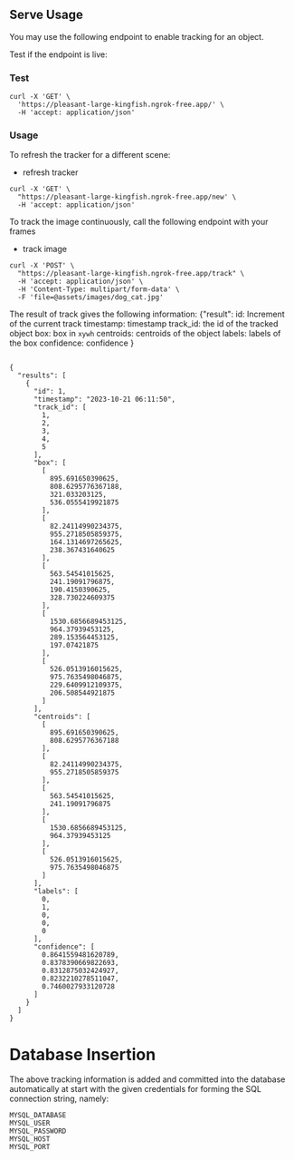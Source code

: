 ## Serve Usage

You may use the following endpoint to enable tracking for an object.

Test if the endpoint is live:
### Test 
```
curl -X 'GET' \
  'https://pleasant-large-kingfish.ngrok-free.app/' \
  -H 'accept: application/json'
```

### Usage

To refresh the tracker for a different scene:
* refresh tracker
```
curl -X 'GET' \
  "https://pleasant-large-kingfish.ngrok-free.app/new' \
  -H 'accept: application/json'
```
To track the image continuously, call the following endpoint with your frames
* track image
```
curl -X 'POST' \
  "https://pleasant-large-kingfish.ngrok-free.app/track" \
  -H 'accept: application/json' \
  -H 'Content-Type: multipart/form-data' \
  -F 'file=@assets/images/dog_cat.jpg'
```
The result of track gives the following information:
{"result":
  id<int>: Increment of the current track
  timestamp<str>: timestamp
  track_id<list>: the id of the tracked object
  box<list>: box in `xywh`
  centroids<list>: centroids of the object
  labels<list>: labels of the box
  confidence<list>: confidence
}
```

{
  "results": [
    {
      "id": 1,
      "timestamp": "2023-10-21 06:11:50",
      "track_id": [
        1,
        2,
        3,
        4,
        5
      ],
      "box": [
        [
          895.691650390625,
          808.6295776367188,
          321.033203125,
          536.0555419921875
        ],
        [
          82.24114990234375,
          955.2718505859375,
          164.1314697265625,
          238.367431640625
        ],
        [
          563.54541015625,
          241.19091796875,
          190.4150390625,
          328.730224609375
        ],
        [
          1530.6856689453125,
          964.37939453125,
          289.153564453125,
          197.07421875
        ],
        [
          526.0513916015625,
          975.7635498046875,
          229.6409912109375,
          206.508544921875
        ]
      ],
      "centroids": [
        [
          895.691650390625,
          808.6295776367188
        ],
        [
          82.24114990234375,
          955.2718505859375
        ],
        [
          563.54541015625,
          241.19091796875
        ],
        [
          1530.6856689453125,
          964.37939453125
        ],
        [
          526.0513916015625,
          975.7635498046875
        ]
      ],
      "labels": [
        0,
        1,
        0,
        0,
        0
      ],
      "confidence": [
        0.8641559481620789,
        0.8378390669822693,
        0.8312875032424927,
        0.8232210278511047,
        0.7460027933120728
      ]
    }
  ]
}
```

# Database Insertion

The above tracking information is added and committed into the database automatically at start with the given credentials for forming the SQL connection string, namely:
```
MYSQL_DATABASE
MYSQL_USER
MYSQL_PASSWORD
MYSQL_HOST
MYSQL_PORT
```